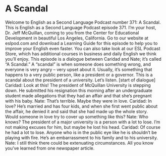 # A Scandal

Welcome to English as a Second Language Podcast number 371: A Scandal.  This is English as a Second Language Podcast episode 371.  I’m your host, Dr. Jeff McQuillan, coming to you from the Center for Educational Development in beautiful Los Angeles, California.  Go to our website at eslpod.com and download a Learning Guide for this episode to help you to improve your English even faster.  You can also take look at our ESL Podcast Store, which has additional courses in business and daily English we think you’ll enjoy.  This episode is a dialogue between Caridad and Nate; it’s called “A Scandal.”  A “scandal” is when someone does something wrong, and everyone is very angry – very upset about it.  Usually, it’s something that happens to a very public person, like a president or a governor.  This is a scandal about the president of a university.  Let’s listen.  [start of dialogue]  Caridad:  Look at this!  The president of McQuillan University is stepping down.  He submitted his resignation this morning after an undergraduate student made allegations that they had an affair and that she’s pregnant with his baby.    Nate:  That’s terrible.  Maybe they were in love.    Caridad:  In love?  He’s married and has four kids, and when she first went public about the affair, he denied it and said that she had made up the whole story.  Would someone in love try to cover up something like this?  Nate:  Who knows?  The president of a major university is a person with a lot to lose.  I’m not making excuses for him, but maybe he lost his head.  Caridad:  Of course he had a lot to lose.  Anyone who is in the public eye like he is shouldn’t be playing with fire.  He’s an embarrassment to his family and to his university.  Nate:  I still think there could be extenuating circumstances.  All you know you’ve learned from one newspaper article. 
